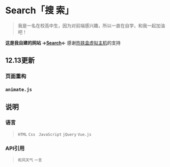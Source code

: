 # Search「搜  索」
> 我是一名在校高中生，因为对前端感兴趣，所以一直在自学，和我一起加油吧！


**这是我自建的网站 
->[Search](https://cod.rthe.net/)<-**
感谢[热铁盒虚拟主机](https://host.retiehe.com)的支持


## 12.13更新
### 页面重构
### `animate.js`

## 说明
### 语言
> `HTML`  `Css `  `JavaScript`
> `jQuery`  `Vue.js`

### API引用
> `和风天气`
> `一言`

